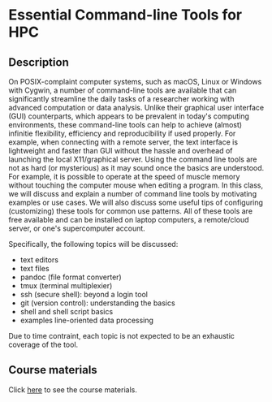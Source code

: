 # Essential Command-line Tools for HPC

## Description

On POSIX-complaint computer systems, such as macOS, Linux or Windows with
Cygwin, a number of command-line tools are available that can significantly
streamline the daily tasks of a researcher working with advanced computation or
data analysis.  Unlike their graphical user interface (GUI) counterparts, which
appears to be prevalent in today's computing environments, these command-line
tools can help to achieve (almost) infinitie flexibility, efficiency and
reproducibility if used properly. For example, when connecting with a remote
server, the text interface is lightweight and faster than GUI without the hassle
and overhead of launching the local X11/graphical server.  Using the command
line tools are not as hard (or mysterious) as it may sound once the basics are
understood.  For example, it is possible to operate at the speed of muscle
memory without touching the computer mouse when editing a program.  In this
class, we will discuss and explain a number of command line tools by motivating
examples or use cases.  We will also discuss some useful tips of configuring
(customizing) these tools for common use patterns.  All of these tools are free
available and can be installed on laptop computers, a remote/cloud server, or
one's supercomputer account.

Specifically, the following topics will be discussed:

- text editors
- text files
- pandoc (file format converter)
- tmux (terminal multiplexier)
- ssh (secure shell): beyond a login tool
- git (version control): understanding the basics
- shell and shell script basics
- examples line-oriented data processing

Due to time contraint, each topic is not expected to be an exhaustic coverage of
the tool. 

## Course materials

Click [here](tut/class.md) to see the course materials.

